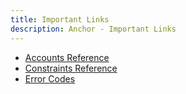 ```yaml
---
title: Important Links
description: Anchor - Important Links
---
```


- [Accounts Reference](https://docs.rs/safe-anchor-lang/latest/anchor_lang/accounts/index.html)
- [Constraints Reference](https://docs.rs/safe-anchor-lang/latest/anchor_lang/derive.Accounts.html)
- [Error Codes](https://docs.rs/safe-anchor-lang/latest/anchor_lang/error/enum.ErrorCode.html)
